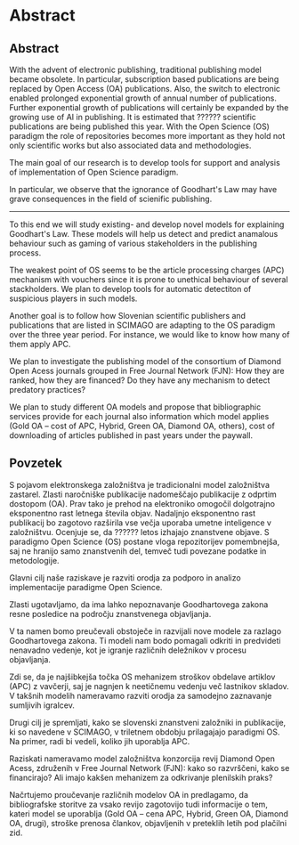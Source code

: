 # Abstract


## Abstract

With the advent of electronic publishing, traditional publishing model became obsolete. In particular, subscription based publications are being replaced by Open Access (OA) publications. Also, the switch to electronic enabled prolonged exponential growth of annual number of publications. Further exponential growth of publications will certainly be expanded by the growing use of AI in publishing. It is estimated that ?????? scientific publications are being published this year.  With the Open Science (OS) paradigm the role of repositories becomes more important as they hold not only scientific works but also associated data and methodologies.

The main goal of our research is to develop tools for support and analysis of implementation of Open Science paradigm. 

In particular, we observe that the ignorance of Goodhart's Law may have grave consequences in the field of scienific publishing.  

----

To this end we will study existing- and develop novel models for explaining Goodhart's Law. These models will help us detect and predict anamalous behaviour such as gaming of various stakeholders in the publishing process.

The weakest point of OS seems to be the article processing charges (APC) mechanism with vouchers since it is prone to unethical behaviour of several stackholders. We plan to develop tools for automatic detectiton of suspicious players in such models.

Another goal is to follow how Slovenian scientific publishers and publications that are listed in SCIMAGO are adapting to the OS paradigm over the three year period. For instance, we would like to know how many of them apply APC.

We plan to investigate the publishing model of the consortium of Diamond Open Acess journals grouped in Free Journal Network (FJN): How they are ranked, how they are financed? Do they have any mechanism to detect predatory practices?

We plan to study different OA models and propose that bibliographic services provide for each journal also information which model applies (Gold OA – cost of APC, Hybrid, Green OA, Diamond OA, others), cost of downloading of articles published in past years under the paywall.


## Povzetek

S pojavom elektronskega založništva je tradicionalni model založništva zastarel. Zlasti naročniške publikacije nadomeščajo publikacije z odprtim dostopom (OA). Prav tako je prehod na elektroniko omogočil dolgotrajno eksponentno rast letnega števila objav. Nadaljnjo eksponentno rast publikacij bo zagotovo razširila vse večja uporaba umetne inteligence v založništvu. Ocenjuje se, da ?????? letos izhajajo znanstvene objave.  S paradigmo Open Science (OS) postane vloga repozitorijev pomembnejša, saj ne hranijo samo znanstvenih del, temveč tudi povezane podatke in metodologije.

Glavni cilj naše raziskave je razviti orodja za podporo in analizo implementacije paradigme Open Science. 

Zlasti ugotavljamo, da ima lahko nepoznavanje Goodhartovega zakona resne posledice na področju znanstvenega objavljanja.

V ta namen bomo preučevali obstoječe in razvijali nove modele za razlago Goodhartovega zakona. Ti modeli nam bodo pomagali odkriti in predvideti nenavadno vedenje, kot je igranje različnih deležnikov v procesu objavljanja.

Zdi se, da je najšibkejša točka OS mehanizem stroškov obdelave artiklov (APC) z vavčerji, saj je nagnjen k neetičnemu vedenju več lastnikov skladov. V takšnih modelih nameravamo razviti orodja za samodejno zaznavanje sumljivih igralcev.

Drugi cilj je spremljati, kako se slovenski znanstveni založniki in publikacije, ki so navedene v SCIMAGO, v triletnem obdobju prilagajajo paradigmi OS. Na primer, radi bi vedeli, koliko jih uporablja APC.

Raziskati nameravamo model založništva konzorcija revij Diamond Open Acess, združenih v Free Journal Network (FJN): kako so razvrščeni, kako se financirajo? Ali imajo kakšen mehanizem za odkrivanje plenilskih praks?

Načrtujemo proučevanje različnih modelov OA in predlagamo, da bibliografske storitve za vsako revijo zagotovijo tudi informacije o tem, kateri model se uporablja (Gold OA – cena APC, Hybrid, Green OA, Diamond OA, drugi), stroške prenosa člankov, objavljenih v preteklih letih pod plačilni zid.





